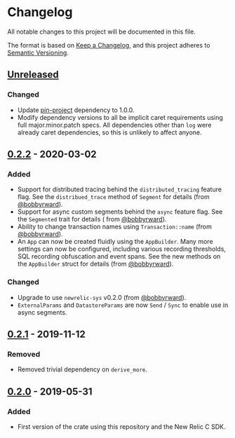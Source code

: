 # Changelog

All notable changes to this project will be documented in this file.

The format is based on [Keep a Changelog](https://keepachangelog.com/en/1.0.0/),
and this project adheres to [Semantic Versioning](https://semver.org/spec/v2.0.0.html).

## [Unreleased]

### Changed

- Update [pin-project](https://crates.io/crates/pin-project) dependency to 1.0.0.
- Modify dependency versions to all be implicit caret requirements using full major.minor.patch specs. All dependencies
  other than `log` were already caret dependencies, so this is unlikely to affect anyone.

## [0.2.2] - 2020-03-02

### Added

- Support for distributed tracing behind the `distributed_tracing` feature flag. See the `distribued_trace` method
  of `Segment` for details (from [@bobbyrward](https://github.com/bobbyrward)).
- Support for async custom segments behind the `async` feature flag. See the `Segmented` trait for details (
  from [@bobbyrward](https://github.com/bobbyrward)).
- Ability to change transaction names using `Transaction::name` (from [@bobbyrward](https://github.com/bobbyrward)).
- An `App` can now be created fluidly using the `AppBuilder`. Many more settings can now be configured, including
  various recording thresholds, SQL recording obfuscation and event spans. See the new methods on the `AppBuilder`
  struct for details (from [@bobbyrward](https://github.com/bobbyrward)).

### Changed

- Upgrade to use `newrelic-sys` v0.2.0 (from [@bobbyrward](https://github.com/bobbyrward)).
- `ExternalParams` and `DatastoreParams` are now `Send` / `Sync` to enable use in async segments.

## [0.2.1] - 2019-11-12

### Removed

- Removed trivial dependency on `derive_more`.

## [0.2.0] - 2019-05-31

### Added

- First version of the crate using this repository and the New Relic C SDK.

[Unreleased]: https://github.com/sd2k/newrelic/compare/v0.2.2...HEAD

[0.2.2]: https://github.com/sd2k/newrelic/compare/v0.2.1...v0.2.2

[0.2.1]: https://github.com/sd2k/newrelic/compare/v0.2.0...v0.2.1

[0.2.0]: https://github.com/sd2k/newrelic/releases/tag/v0.2.0
